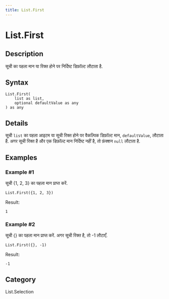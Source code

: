 ```yaml
---
title: List.First
---
```


# List.First


## Description

सूची का पहला मान या रिक्त होने पर निर्दिष्ट डिफ़ॉल्ट लौटाता है.


## Syntax

```powerquery
List.First(
    list as list,
    optional defaultValue as any
) as any
```


## Details

सूची <code>list</code> का पहला आइटम या सूची रिक्त होने पर वैकल्पिक डिफ़ॉल्ट मान, <code>defaultValue</code>, लौटाता है.    अगर सूची रिक्त है और एक डिफ़ॉल्ट मान निर्दिष्ट नहीं है, तो फ़ंक्शन <code>null</code> लौटाता है.


## Examples

### Example #1 
सूची \{1, 2, 3} का पहला मान प्राप्त करें.
```powerquery
List.First({1, 2, 3})
```

Result: 
```powerquery
1
```


### Example #2 
सूची \{} का पहला मान प्राप्त करें. अगर सूची रिक्त है, तो -1 लौटाएँ.
```powerquery
List.First({}, -1)
```

Result: 
```powerquery
-1
```




## Category
List.Selection
